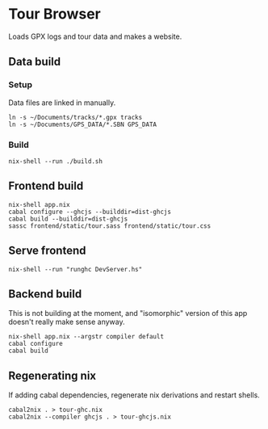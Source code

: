 # Tour Browser

Loads GPX logs and tour data and makes a website.

## Data build

### Setup

Data files are linked in manually.
```
ln -s ~/Documents/tracks/*.gpx tracks
ln -s ~/Documents/GPS_DATA/*.SBN GPS_DATA
```

### Build

```
nix-shell --run ./build.sh
```

## Frontend build

```
nix-shell app.nix
cabal configure --ghcjs --builddir=dist-ghcjs
cabal build --builddir=dist-ghcjs
sassc frontend/static/tour.sass frontend/static/tour.css
```

## Serve frontend

```
nix-shell --run "runghc DevServer.hs"
```

## Backend build

This is not building at the moment, and "isomorphic" version of this
app doesn't really make sense anyway.

```
nix-shell app.nix --argstr compiler default
cabal configure
cabal build
```

## Regenerating nix

If adding cabal dependencies, regenerate nix derivations and restart
shells.

```
cabal2nix . > tour-ghc.nix
cabal2nix --compiler ghcjs . > tour-ghcjs.nix
```
